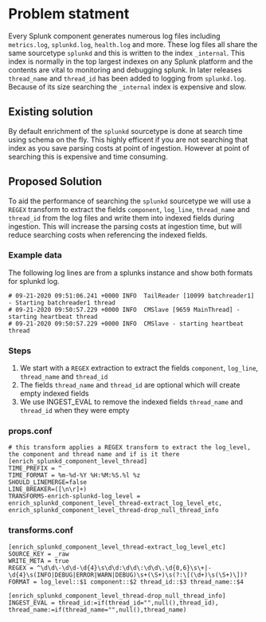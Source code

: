 # Problem statment
Every Splunk component generates numerous log files including `metrics.log`, `splunkd.log`, `health.log` and more. These log files all share the same sourcetype `splunkd` and this is written to the index `_internal`. This index is normally in the top largest indexes on any Splunk platform and the contents are vital to monitoring and debugging splunk. In later releases `thread_name` and `thread_id` has been added to logging from `splunkd.log`. Because of its size searching the `_internal` index is expensive and slow.

## Existing solution
By default enrichment of the `splunkd` sourcetype is done at search time using schema on the fly. This highly efficent if you are not searching that index as you save parsing costs at point of ingestion. However at point of searching this is expensive and time consuming.

## Proposed Solution
To aid the performance of searching the `splunkd` sourcetype we will use a `REGEX` transform to extract the fields `component`, `log_line`, `thread_name` and `thread_id` from the log files and write them into indexed fields during ingestion. This will increase the parsing costs at ingestion time, but will reduce searching costs when referencing the indexed fields.

### Example data
The following log lines are from a splunks instance and show both formats for splunkd log.

    # 09-21-2020 09:51:06.241 +0000 INFO  TailReader [10099 batchreader1] - Starting batchreader1 thread
    # 09-21-2020 09:50:57.229 +0000 INFO  CMSlave [9659 MainThread] - starting heartbeat thread
    # 09-21-2020 09:50:57.229 +0000 INFO  CMSlave - starting heartbeat thread

### Steps

1. We start with a `REGEX` extraction to extract the fields `component`, `log_line`, `thread_name` and `thread_id`
1. The fields `thread_name` and `thread_id` are optional which will create empty indexed fields
1. We use INGEST_EVAL to remove the indexed fields `thread_name` and `thread_id` when they were empty

### props.conf

    # this transform applies a REGEX transform to extract the log_level, the component and thread name and if is it there
    [enrich_splunkd_component_level_thread]
    TIME_PREFIX = ^
    TIME_FORMAT = %m-%d-%Y %H:%M:%S.%l %z
    SHOULD_LINEMERGE=false
    LINE_BREAKER=([\n\r]+)
    TRANSFORMS-enrich-splunkd-log_level = enrich_splunkd_component_level_thread-extract_log_level_etc, enrich_splunkd_component_level_thread-drop_null_thread_info

### transforms.conf

    [enrich_splunkd_component_level_thread-extract_log_level_etc]
    SOURCE_KEY = _raw
    WRITE_META = true
    REGEX = ^\d\d\-\d\d-\d{4}\s\d\d:\d\d\:\d\d\.\d{0,6}\s\+|-\d{4}\s(INFO|DEBUG|ERROR|WARN|DEBUG)\s+(\S+)\s(?:\[(\d+)\s(\S+)\])?
    FORMAT = log_level::$1 component::$2 thread_id::$3 thread_name::$4 

    [enrich_splunkd_component_level_thread-drop_null_thread_info]
    INGEST_EVAL = thread_id:=if(thread_id="",null(),thread_id), thread_name:=if(thread_name="",null(),thread_name)
    
